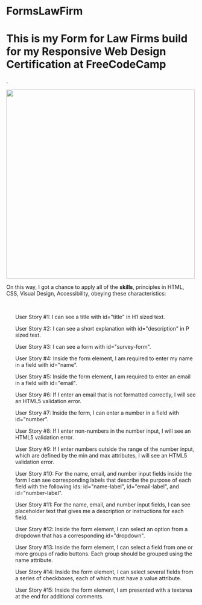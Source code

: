 # FormsLawFirm

<h1> This is my Form for Law Firms build for my Responsive Web Design Certification at FreeCodeCamp </h1>. <br>

<img align="justify" width="500" src="https://media.giphy.com/media/2KA0SDTC5ouZtlsJst/giphy.gif?fit=1281%2C716&ssl=1" /> <br>

<p lign="justify" > On this way, I got a chance to apply all of the <b>skills</b>, principles in HTML, CSS, Visual Design, Accessibility, obeying these characteristics:</p><br>

<ol> User Story #1: I can see a title with id="title" in H1 sized text. </ol>

<ol> User Story #2: I can see a short explanation with id="description" in P sized text. </ol>

<ol> User Story #3: I can see a form with id="survey-form". </ol>

<ol> User Story #4: Inside the form element, I am required to enter my name in a field with id="name".</ol>

<ol> User Story #5: Inside the form element, I am required to enter an email in a field with id="email".</ol>

<ol> User Story #6: If I enter an email that is not formatted correctly, I will see an HTML5 validation error.</ol>

<ol> User Story #7: Inside the form, I can enter a number in a field with id="number".</ol>

<ol> User Story #8: If I enter non-numbers in the number input, I will see an HTML5 validation error.</ol>

<ol> User Story #9: If I enter numbers outside the range of the number input, which are defined by the min and max attributes, I will see an HTML5 validation error.</ol>

<ol> User Story #10: For the name, email, and number input fields inside the form I can see corresponding labels that describe the purpose of each field with the following ids: id="name-label", id="email-label", and id="number-label". </ol>

<ol> User Story #11: For the name, email, and number input fields, I can see placeholder text that gives me a description or instructions for each field.</ol>

<ol> User Story #12: Inside the form element, I can select an option from a dropdown that has a corresponding id="dropdown".</ol>

<ol> User Story #13: Inside the form element, I can select a field from one or more groups of radio buttons. Each group should be grouped using the name attribute.</ol>

<ol> User Story #14: Inside the form element, I can select several fields from a series of checkboxes, each of which must have a value attribute.</ol>

<ol> User Story #15: Inside the form element, I am presented with a textarea at the end for additional comments.</ol>

